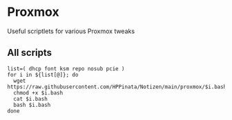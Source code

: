 # Proxmox
Useful scriptlets for various Proxmox tweaks

## All scripts
```
list=( dhcp font ksm repo nosub pcie )
for i in ${list[@]}; do
  wget https://raw.githubusercontent.com/HPPinata/Notizen/main/proxmox/$i.bash
  chmod +x $i.bash
  cat $i.bash
  bash $i.bash
done
```

